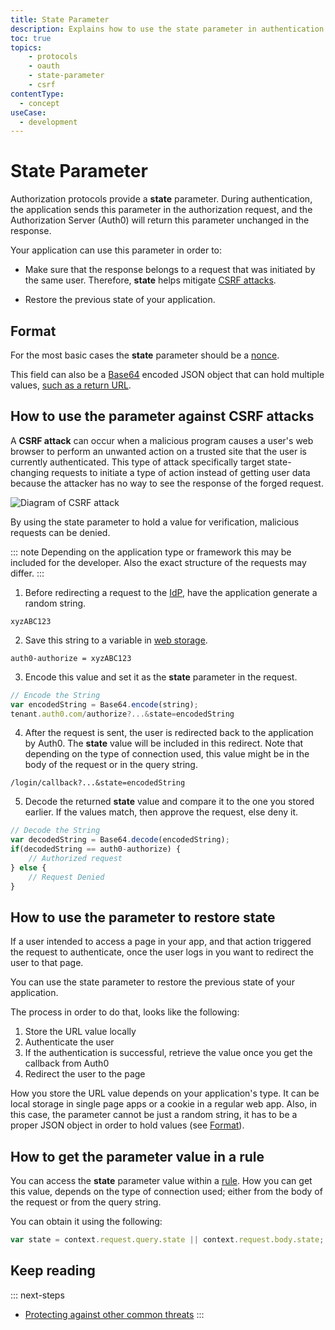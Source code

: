 ```yaml
---
title: State Parameter
description: Explains how to use the state parameter in authentication requests to help prevent CSRF attacks and restore state
toc: true
topics:
    - protocols
    - oauth
    - state-parameter
    - csrf
contentType:
  - concept
useCase:
  - development
---
```


# State Parameter

Authorization protocols provide a **state** parameter. During authentication, the application sends this parameter in the authorization request, and the Authorization Server (Auth0) will return this parameter unchanged in the response.

Your application can use this parameter in order to:

- Make sure that the response belongs to a request that was initiated by the same user. Therefore, **state** helps mitigate [CSRF attacks](https://en.wikipedia.org/wiki/Cross-site_request_forgery).

- Restore the previous state of your application.

## Format

For the most basic cases the **state** parameter should be a [nonce](https://en.wikipedia.org/wiki/Cryptographic_nonce). 

This field can also be a [Base64](https://en.wikipedia.org/wiki/Base64) encoded JSON object that can hold multiple values, [such as a return URL](/tutorials/redirecting-users).

## How to use the parameter against CSRF attacks

A **CSRF attack** can occur when a malicious program causes a user's web browser to perform an unwanted action on a trusted site that the user is currently authenticated. This type of attack specifically target state-changing requests to initiate a type of action instead of getting user data because the attacker has no way to see the response of the forged request.

![Diagram of CSRF attack](/media/articles/protocols/CSRF_Diagram.png)

By using the state parameter to hold a value for verification, malicious requests can be denied.

::: note
Depending on the application type or framework this may be included for the developer. Also the exact structure of the requests may differ.
:::

1. Before redirecting a request to the [IdP](/identityproviders), have the application generate a random string.

```text
xyzABC123
```

2. Save this string to a variable in [web storage](/security/store-tokens#web-storage-local-storage-session-storage-).

```text
auth0-authorize = xyzABC123
```

3. Encode this value and set it as the **state** parameter in the request.

```js
// Encode the String
var encodedString = Base64.encode(string);
tenant.auth0.com/authorize?...&state=encodedString
```

4. After the request is sent, the user is redirected back to the application by Auth0. The **state** value will be included in this redirect. Note that depending on the type of connection used, this value might be in the body of the request or in the query string.

```text
/login/callback?...&state=encodedString
```

5.  Decode the returned **state** value and compare it to the one you stored earlier. If the values match, then approve the request, else deny it.

```js
// Decode the String
var decodedString = Base64.decode(encodedString);
if(decodedString == auth0-authorize) {
	// Authorized request
} else {
	// Request Denied
}
```
## How to use the parameter to restore state

If a user intended to access a page in your app, and that action triggered the request to authenticate, once the user logs in you want to redirect the user to that page.


You can use the state parameter to restore the previous state of your application. 

The process in order to do that, looks like the following:

1. Store the URL value locally
1. Authenticate the user
1. If the authentication is successful, retrieve the value once you get the callback from Auth0
1. Redirect the user to the page

How you store the URL value depends on your application's type. It can be local storage in single page apps or a cookie in a regular web app. Also, in this case, the parameter cannot be just a random string, it has to be a proper JSON object in order to hold values (see [Format](#format)).

## How to get the parameter value in a rule

You can access the **state** parameter value within a [rule](/rules). How you can get this value, depends on the type of connection used; either from the body of the request or from the query string. 

You can obtain it using the following:

```js
var state = context.request.query.state || context.request.body.state;
```

## Keep reading

::: next-steps
* [Protecting against other common threats](/security/common-threats)
:::

